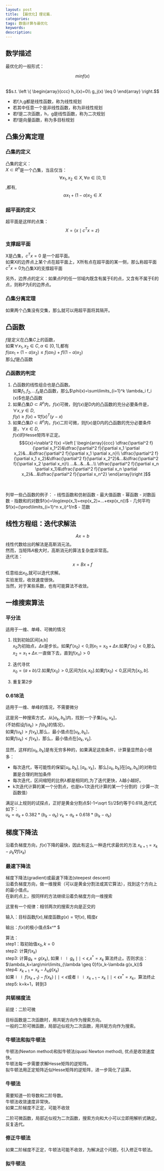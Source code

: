 ```yaml
---
layout: post
title: 【最优化】理论篇.
categories:
tags: 数值计算与最优化
keywords:
description:
---
```



## 数学描述
最优化的一般形式：

$$minf(x)$$  
$$s.t. \left \{ \begin{array}{ccc}
h_i(x)=0\\
g_j(x) \leq 0
\end{array} \right.$$  


- 若f,h,g都是线性函数，称为线性规划
- 若其中任意一个是非线性函数，称为非线性规划
- 若f是二次函数，h，g是线性函数，称为二次规划
- 若f是向量函数，称为多目标规划  

## 凸集分离定理  

### 凸集的定义  
凸集的定义：  
$X \subset R^n$是一个凸集，当且仅当：  
$$\forall x_1,x_2 \in X,\forall \alpha\in[0,1]$$,都有,  
$$\alpha x_1+(1-\alpha)x_2 \in X$$

### 超平面的定义

超平面是这样的点集：   
$$X=\{ x \mid c^Tx=z\}$$

### 支撑超平面

X是凸集，$c^Tx=0$ 是一个超平面。  
如果X的边界点上某个点在超平面上，X所有点在超平面的某一侧，那么称超平面$c^Tx=0$为凸集X的支撑超平面  

另外，边界点的定义：如果点P的任一邻域内既含有属于E的点，又含有不属于E的点，则称P为E的边界点。  

### 凸集分离定理

如果两个凸集没有交集，那么就可以用超平面将其隔开。  

## 凸函数

$f$是定义在凸集$C$上的函数，  
如果$\forall x_1,x_2 \in C,\alpha \in [0,1]$,都有  
$f(\alpha x_1+(1-\alpha)x_2) \leq f(\alpha x_1)+ f((1-\alpha)x_2)$  
那么$f$是凸函数

### 凸函数的判定
1. 凸函数的线性组合也是凸函数。  
如果$f_1,f_2,...f_k$是凸函数，那么$\phi(x)=\sum\limits_{i=1}^k \lambda_i f_i (x)$也是凸函数
2. 如果凸集$D \subset R^n$内，$f(x)$可微，则$f(x)$是D内的凸函数的充分必要条件是，$\forall x,y\in D$,   
$f(y) \geq f(x)+ \nabla f(x)^T (y-x)$  
3. 如果凸集$D \subset R^n$内，$f(x)$二阶可微，则$f(x)$是D内的凸函数的充分必要条件是，$\forall x\in D$,   
$f(x)$的Hesse矩阵半正定。  
$$G(x)=\nabla^2 f(x) =\left [ \begin{array}{ccc}
\dfrac{\partial^2 f}{\partial x_1^2}&\dfrac{\partial^2 f}{\partial x_1 \partial x_2}&...&\dfrac{\partial^2 f}{\partial x_1 \partial x_n}\\
\dfrac{\partial^2 f}{\partial x_1 x_2}&\dfrac{\partial^2 f}{\partial x_2^2}&...&\dfrac{\partial^2 f}{\partial x_2 \partial x_n}\\
...&...&...&...\\
\dfrac{\partial^2 f}{\partial x_n \partial x_1}&\dfrac{\partial^2 f}{\partial x_n \partial x_2}&...&\dfrac{\partial^2 f}{\partial x_n^2}
\end{array}\right ]$$  


<br>
<br>
列举一些凸函数的例子：  
- 线性函数和仿射函数
- 最大值函数
- 幂函数
- 对数函数
- 指数和的对数$f(x)=\log(exp(x_1)+exp(x_2)+...+exp(x_n))$
- 几何平均$f(x)=(\prod\limits_{i=1}^n x_i)^1/n$
- 范数

## 线性方程组：迭代求解法
$$Ax=b$$
线性代数给出的解法是高斯消元法。  
然而，当矩阵$A$极大时，高斯消元的算法复杂度非常高。  
迭代法：  
$$x=Bx+f$$
任意给出$x_0$,就可以迭代求解。  
实验发现，收敛速度很快。  
当然，对于某些系数，也有可能算法不收敛。  

## 一维搜索算法

### 平分法
适用于一维、单峰、可微的情况
1. 找到初始区间[a,b]  
$x_0$为初始点，$\Delta x$是步长。如果$f'(x_0)<0$,则$x_1=x_0+\Delta x$.如果$f'(x_1)<0$,那么$x_2=x_1+\Delta x$.一直做下去，直到$f(x_n)>0$

2. 迭代寻优  
$x_0=(a+b)/2$.如果$f(x_0)>0$,区间为$[a,x_0]$.如果$f(x_0)<0$,区间为$[x_0,b]$.

3. 重复第2步

### 0.618法
适用于一维、单峰的情况，不需要微分  

这是另一种搜索方式，从$[a_k,b_k]$内，找到一个子集$[u_k,v_k]$，  
(不妨假设$f(a_k)>f(b_k)$的情况)，  
如果$f(u_k)>f(v_k)$,那么，最小值点在$[u_k,b_k]$，  
如果$f(u_k)<f(v_k)$，那么，最小值点在$[a_k,v_k]$.

显然，这样的$[u_k,b_k]$是有无穷多种的，如果满足这些条件，计算量显然会小很多：
- 每次迭代，等可能性的保留$[u_k,b_k],[a_k,v_k]$，那么$[u_k,b_k]$在$[a_k,b_k]$的对称位置是合理的附加条件
- 每次迭代，区间缩短的比例$\lambda$都是相同的,为了迭代更快，$\lambda$越小越好。
- k次迭代计算的某一个分割点，也是k+1次迭代计算的某一个分割的（少算一次函数值）

满足以上规则的试探点，正好是黄金分割点$(-1+\sqrt 5)/2$约等于0.618,迭代式如下：  
$u_k=a_k+0.382* (b_k - a_k)$
$v_k=a_k+0.618* (b_k - a_k)$


## 梯度下降法

沿着负梯度方向，$f(x)$下降的最快，因此有这么一种迭代求最优的方法
$x_{k+1}=x_k-\rho_k \nabla f(x_k)$  

### 最速下降法
梯度下降法(gradient)或最速下降法(steepest descent)  
沿着负梯度方向，做一维搜索（可以是黄金分割法或其它算法），找到这个方向上的最小值点。   
在新的点上，按同样的方法继续沿着负梯度方向一维搜索   

这里有一个规律：相邻两次的搜索方向是正交的

输入：目标函数$f(x)$,梯度函数$g(x)=\nabla f(x)$, 精度$\epsilon$  


输出：$f(x)$的极小值点$x^* $  


算法：  
step1：取初始值$x_0,k=0$  
step2: 计算$f(x_k)$  
step3: 计算$g_k=g(x_k)$, 如果$\mid \mid g_k \mid\mid <\epsilon$,$x^* =x_k$ 算法终止。否则求出：  
$\lambda_k=\arg\min\limits_{\lambda \geq 0}f(x_k-\lambda g(x_k))$  
step4: $x_{k+1}=x_k-\lambda_k g(x_k)$  
如果$\mid\mid f(x_{k+1})-f(x_k)\mid\mid <\epsilon$或者$\mid\mid x_{k+1}-x_k\mid\mid<\epsilon$$x^* =x_k$，算法终止  
step5: k=k+1，转到3  


### 共轭梯度法
前提：二阶可微  

目标函数是二次函数时，用共轭方向作为搜索方向。  
一般的二阶可微函数，局部近似视为二次函数，用共轭方向作为搜索。  

### 牛顿法和拟牛顿法
牛顿法(Newton method)和拟牛顿法(quasi Newton method), 优点是收敛速度快。  
牛顿法每一步需要求解Hesse矩阵的逆矩阵。  
拟牛顿法用正定矩阵近似Hesse矩阵的逆矩阵，进一步简化了运算。  

### 牛顿法

需要知道一阶导数和二阶导数。   
牛顿法收敛速度非常快。  
如果二阶梯度不正定，可能不收敛  


二阶可微函数，局部近似视为二次函数，搜索方向和大小可以立即用解析式确定。  
反复迭代。

### 修正牛顿法
如果二阶梯度不正定，牛顿法可能不收敛，为解决这个问题，引入修正牛顿法。  

### 拟牛顿法
